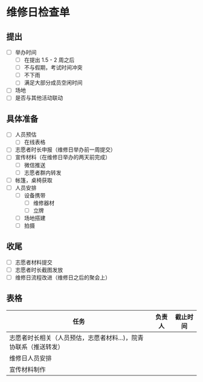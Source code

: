 # 维修日检查单

## 提出

- [ ] 举办时间
  - [ ] 在提出 1.5 - 2 周之后
  - [ ] 不与假期，考试时间冲突
  - [ ] 不下雨
  - [ ] 满足大部分成员空闲时间
- [ ] 场地
- [ ] 是否与其他活动联动

## 具体准备

- [ ] 人员预估
  - [ ] 在线表格
- [ ] 志愿者时长申报（维修日举办前一周提交）
- [ ] 宣传材料（在维修日举办的两天前完成）
  - [ ] 微信推送
  - [ ] 志愿者群内转发
- [ ] 帐篷，桌椅获取
- [ ] 人员安排
  - [ ] 设备携带
    - [ ] 维修器材
    - [ ] 立牌
  - [ ] 场地搭建
  - [ ] 拍摄

## 收尾

- [ ] 志愿者材料提交
- [ ] 志愿者时长截图发放
- [ ] 维修日流程改进（维修日之后的聚会上）

## 表格

| 任务                                 | 负责人 | 截止时间 |
| ------------------------------------ | -------- |---|
| 志愿者时长相关（人员预估，志愿者材料...)，院青协联系（推送转发） |  |  |
| 维修日人员安排 |  ||
| 宣传材料制作 |      |    |
